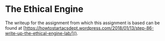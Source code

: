 # The Ethical Engine

The writeup for the assignment from which this assignment is based can be found at [https://howtostartacsdept.wordpress.com/2018/01/13/step-86-write-up-the-ethical-engine-lab/]().
